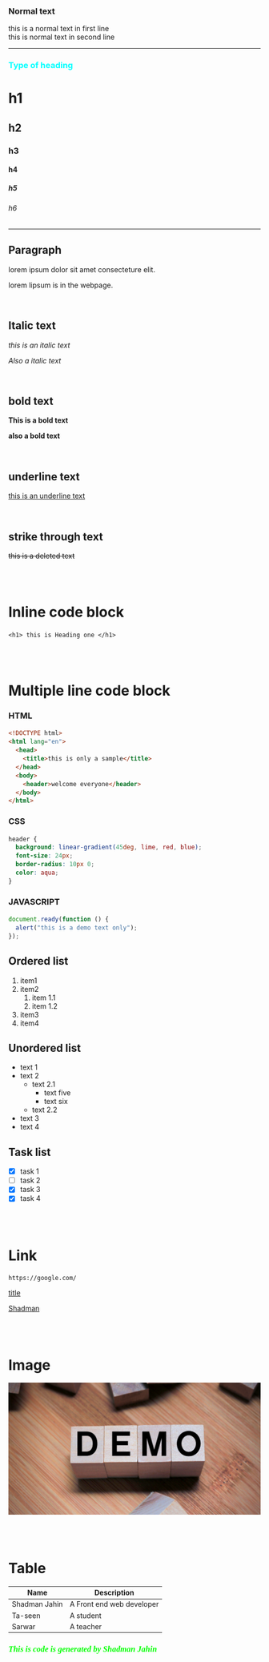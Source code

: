 <!-- My first comment -->

### Normal text

this is a normal text in first line  
this is normal text in second line

<!-- <hr/> -->

---

<h3 style="color:aqua;"> Type of heading</h3>

# h1

## h2

### h3

#### h4

##### h5

###### h6

---

## Paragraph

<!-- first para -->

lorem ipsum dolor sit amet consecteture elit.

<!-- second para -->

lorem lipsum is in the webpage.

<br/>

## Italic text

_this is an italic text_

_Also a italic text_

<br/>

## bold text

**This is a bold text**

**also a bold text**

<br/>

## underline text

<!-- HTML format -->

<u>this is an underline text </u>

<br/>

## strike through text

~~this is a deleted text~~

<br/>
<br/>

# Inline code block

`<h1> this is Heading one </h1>`

<br/>
<br/>

# Multiple line code block

### HTML

```html
<!DOCTYPE html>
<html lang="en">
  <head>
    <title>this is only a sample</title>
  </head>
  <body>
    <header>welcome everyone</header>
  </body>
</html>
```

### CSS

```css
header {
  background: linear-gradient(45deg, lime, red, blue);
  font-size: 24px;
  border-radius: 10px 0;
  color: aqua;
}
```

### JAVASCRIPT

```javascript
document.ready(function () {
  alert("this is a demo text only");
});
```

## Ordered list

1. item1
2. item2
   1. item 1.1
   2. item 1.2
3. item3
4. item4

## Unordered list

- text 1
- text 2
  - text 2.1
    - text five
    - text six
  - text 2.2
- text 3
- text 4

## Task list

- [x] task 1
- [ ] task 2
- [x] task 3
- [x] task 4

<br/>
<br/>

# Link

<!-- automatic link (disabled) -->

`https://google.com/`

<!-- --------------------- -->
<!-- markdown link -->

<!-- link 1 -->

[title](https://lipsum.com/)

<!-- link 2 -->

[Shadman][website]

[website]: https://youtube.com/

<br/>
<br/>

# Image

![jahin](demo.png)

<br/>
<br/>

# Table

| Name    | Description     |
| ------- | --------------- |
| Shadman Jahin | A Front end web developer |
| Ta-seen   | A student       |
| Sarwar  | A teacher       |

<h3 style="color:lime;font-style:italic;font-family:cursive;">This is code is generated by Shadman Jahin</h3>